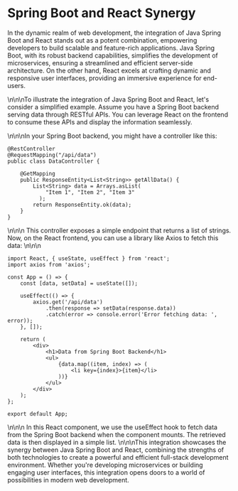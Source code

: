 # Spring Boot and React Synergy

In the dynamic realm of web development, the integration of Java Spring Boot and React stands out as a potent combination, empowering developers to build scalable and feature-rich applications. Java Spring Boot, with its robust backend capabilities, simplifies the development of microservices, ensuring a streamlined and efficient server-side architecture. On the other hand, React excels at crafting dynamic and responsive user interfaces, providing an immersive experience for end-users.

\n\n\nTo illustrate the integration of Java Spring Boot and React, let's consider a simplified example. Assume you have a Spring Boot backend serving data through RESTful APIs. You can leverage React on the frontend to consume these APIs and display the information seamlessly.  

\n\n\nIn your Spring Boot backend, you might have a controller like this:



```
@RestController
@RequestMapping("/api/data")
public class DataController {

    @GetMapping
    public ResponseEntity<List<String>> getAllData() {
        List<String> data = Arrays.asList(
            "Item 1", "Item 2", "Item 3"
          );
        return ResponseEntity.ok(data);
    }
}
```
\n\n\n
This controller exposes a simple endpoint that returns a list of strings. Now, on the React frontend, you can use a library like Axios to fetch this data:
\n\n\n
```
import React, { useState, useEffect } from 'react';
import axios from 'axios';

const App = () => {
    const [data, setData] = useState([]);

    useEffect(() => {
        axios.get('/api/data')
            .then(response => setData(response.data))
            .catch(error => console.error('Error fetching data: ', error));
    }, []);

    return (
        <div>
            <h1>Data from Spring Boot Backend</h1>
            <ul>
                {data.map((item, index) => (
                    <li key={index}>{item}</li>
                ))}
            </ul>
        </div>
    );
};

export default App;
```
\n\n\n
In this React component, we use the useEffect hook to fetch data from the Spring Boot backend when the component mounts. The retrieved data is then displayed in a simple list.  \n\n\nThis integration showcases the synergy between Java Spring Boot and React, combining the strengths of both technologies to create a powerful and efficient full-stack development environment. Whether you're developing microservices or building engaging user interfaces, this integration opens doors to a world of possibilities in modern web development.
